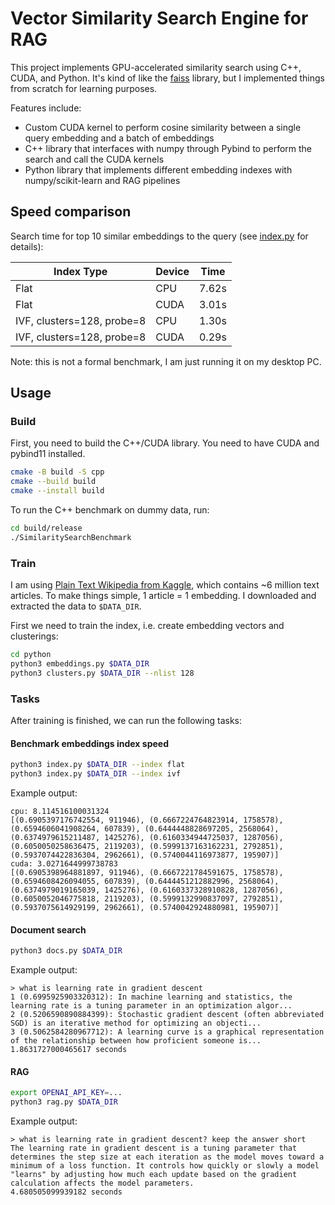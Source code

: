 # Vector Similarity Search Engine for RAG

This project implements GPU-accelerated similarity search using C++, CUDA, and Python. It's kind of like the [faiss](https://github.com/facebookresearch/faiss) library, but I implemented things from scratch for learning purposes.

Features include:
- Custom CUDA kernel to perform cosine similarity between a single query embedding and a batch of embeddings
- C++ library that interfaces with numpy through Pybind to perform the search and call the CUDA kernels
- Python library that implements different embedding indexes with numpy/scikit-learn and RAG pipelines

## Speed comparison

Search time for top 10 similar embeddings to the query (see [index.py](./python/index.py) for details):

| Index Type                 | Device | Time    |
| -------------------------- | ------ | ------- |
| Flat                       | CPU    | 7.62s   |
| Flat                       | CUDA   | 3.01s   |
| IVF, clusters=128, probe=8 | CPU    | 1.30s   |
| IVF, clusters=128, probe=8 | CUDA   | 0.29s   |

Note: this is not a formal benchmark, I am just running it on my desktop PC.

## Usage

### Build

First, you need to build the C++/CUDA library. You need to have CUDA and pybind11 installed.
```bash
cmake -B build -S cpp
cmake --build build
cmake --install build
```

To run the C++ benchmark on dummy data, run:
```bash
cd build/release
./SimilaritySearchBenchmark
```

### Train

I am using [Plain Text Wikipedia from Kaggle](https://www.kaggle.com/datasets/ltcmdrdata/plain-text-wikipedia-202011/data), which contains ~6 million text articles. To make things simple, 1 article = 1 embedding. I downloaded and extracted the data to `$DATA_DIR`.

First we need to train the index, i.e. create embedding vectors and clusterings:
```bash
cd python
python3 embeddings.py $DATA_DIR
python3 clusters.py $DATA_DIR --nlist 128
```

### Tasks

After training is finished, we can run the following tasks:

#### Benchmark embeddings index speed
```bash
python3 index.py $DATA_DIR --index flat
python3 index.py $DATA_DIR --index ivf
```
Example output:
```
cpu: 8.114516100031324
[(0.6905397176742554, 911946), (0.6667224764823914, 1758578), (0.6594606041908264, 607839), (0.6444448828697205, 2568064), (0.6374979615211487, 1425276), (0.6160334944725037, 1287056), (0.6050050258636475, 2119203), (0.5999137163162231, 2792851), (0.5937074422836304, 2962661), (0.5740044116973877, 195907)]
cuda: 3.0271644999738783
[(0.6905398964881897, 911946), (0.6667221784591675, 1758578), (0.6594608426094055, 607839), (0.6444451212882996, 2568064), (0.6374979019165039, 1425276), (0.6160337328910828, 1287056), (0.6050052046775818, 2119203), (0.5999132990837097, 2792851), (0.5937075614929199, 2962661), (0.5740042924880981, 195907)]
```

#### Document search
```bash
python3 docs.py $DATA_DIR
```
Example output:
```
> what is learning rate in gradient descent
1 (0.6995925903320312): In machine learning and statistics, the learning rate is a tuning parameter in an optimization algor...
2 (0.5206590890884399): Stochastic gradient descent (often abbreviated SGD) is an iterative method for optimizing an objecti...
3 (0.5062584280967712): A learning curve is a graphical representation of the relationship between how proficient someone is...
1.8631727000465617 seconds
```

#### RAG
```bash
export OPENAI_API_KEY=...
python3 rag.py $DATA_DIR
```
Example output:
```
> what is learning rate in gradient descent? keep the answer short
The learning rate in gradient descent is a tuning parameter that determines the step size at each iteration as the model moves toward a minimum of a loss function. It controls how quickly or slowly a model "learns" by adjusting how much each update based on the gradient calculation affects the model parameters.
4.680505099939182 seconds
```
